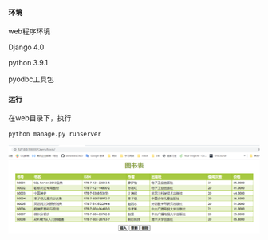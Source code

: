 #### 环境

web程序环境

Django 4.0

python 3.9.1

pyodbc工具包



#### 运行

在web目录下，执行

```bash
python manage.py runserver
```

![image-20220223123409696](https://github.com/wwwwwwOwO/Book-Lending-Database-System-JY/blob/main/fig/view.png)
